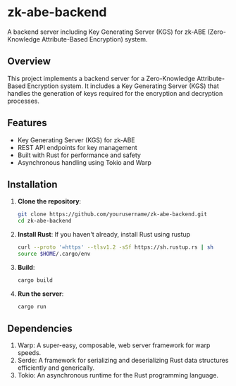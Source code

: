 # zk-abe-backend

A backend server including Key Generating Server (KGS) for zk-ABE (Zero-Knowledge Attribute-Based Encryption) system.

## Overview

This project implements a backend server for a Zero-Knowledge Attribute-Based Encryption system. It includes a Key Generating Server (KGS) that handles the generation of keys required for the encryption and decryption processes.

## Features

- Key Generating Server (KGS) for zk-ABE
- REST API endpoints for key management
- Built with Rust for performance and safety
- Asynchronous handling using Tokio and Warp

## Installation

1. **Clone the repository**:
   ```bash
   git clone https://github.com/yourusername/zk-abe-backend.git
   cd zk-abe-backend
   
2. **Install Rust**:
    If you haven't already, install Rust using rustup
   ```bash
   curl --proto '=https' --tlsv1.2 -sSf https://sh.rustup.rs | sh
   source $HOME/.cargo/env

3. **Build**:
   ```bash
   cargo build

4. **Run the server**:
   ```bash
   cargo run

## Dependencies

  1. Warp: A super-easy, composable, web server framework for warp speeds.
  2. Serde: A framework for serializing and deserializing Rust data structures efficiently and generically.
  3. Tokio: An asynchronous runtime for the Rust programming language.

   
 
